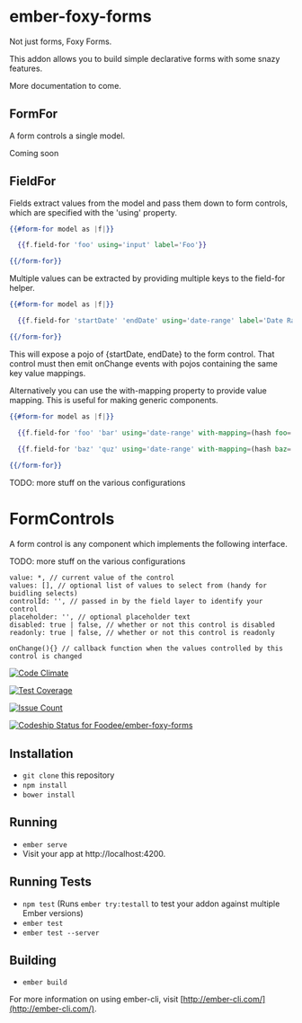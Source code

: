 # ember-foxy-forms

Not just forms, Foxy Forms.


This addon allows you to build simple declarative forms with some snazy features.

More documentation to come.

## FormFor

A form controls a single model.

Coming soon

## FieldFor

Fields extract values from the model and pass them down to form controls, which are specified with the 'using' property.

```handlebars
{{#form-for model as |f|}}

  {{f.field-for 'foo' using='input' label='Foo'}}

{{/form-for}}
```

Multiple values can be extracted by providing multiple keys to the field-for helper.

```handlebars
{{#form-for model as |f|}}

  {{f.field-for 'startDate' 'endDate' using='date-range' label='Date Range'}}

{{/form-for}}
```

This will expose a pojo of {startDate, endDate} to the form control. That control must then emit onChange events with 
pojos containing the same key value mappings.

Alternatively you can use the with-mapping property to provide value mapping. This is useful for making generic components.

```handlebars
{{#form-for model as |f|}}

  {{f.field-for 'foo' 'bar' using='date-range' with-mapping=(hash foo='start-date' bar='end-date') label='Date Range'}}
  
  {{f.field-for 'baz' 'quz' using='date-range' with-mapping=(hash baz='start-date' qux='end-date') label='Date Range'}}

{{/form-for}}
```

TODO: more stuff on the various configurations

# FormControls

A form control is any component which implements the following interface.

TODO: more stuff on the various configurations

```
value: *, // current value of the control
values: [], // optional list of values to select from (handy for buidling selects)
controlId: '', // passed in by the field layer to identify your control
placeholder: '', // optional placeholder text
disabled: true | false, // whether or not this control is disabled
readonly: true | false, // whether or not this control is readonly

onChange(){} // callback function when the values controlled by this control is changed
```


[![Code Climate](https://codeclimate.com/repos/59076c1d310eda02ab000350/badges/7269e6fd35928949f93f/gpa.svg)](https://codeclimate.com/repos/59076c1d310eda02ab000350/feed)

[![Test Coverage](https://codeclimate.com/repos/59076c1d310eda02ab000350/badges/7269e6fd35928949f93f/coverage.svg)](https://codeclimate.com/repos/59076c1d310eda02ab000350/coverage)

[![Issue Count](https://codeclimate.com/repos/59076c1d310eda02ab000350/badges/7269e6fd35928949f93f/issue_count.svg)](https://codeclimate.com/repos/59076c1d310eda02ab000350/feed)

[ ![Codeship Status for Foodee/ember-foxy-forms](https://app.codeship.com/projects/caace390-10be-0135-bdfd-42a6c56c937f/status?branch=master)](https://app.codeship.com/projects/216394)
## Installation

* `git clone` this repository
* `npm install`
* `bower install`

## Running

* `ember serve`
* Visit your app at http://localhost:4200.

## Running Tests

* `npm test` (Runs `ember try:testall` to test your addon against multiple Ember versions)
* `ember test`
* `ember test --server`

## Building

* `ember build`

For more information on using ember-cli, visit [http://ember-cli.com/](http://ember-cli.com/).

